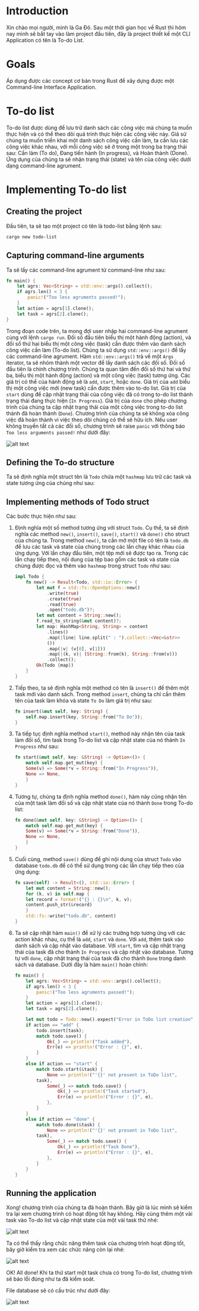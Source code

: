 # Introduction
Xin chào mọi người, mình là Ga Đô. Sau một thời gian học về Rust thì hôm nay mình sẽ bắt tay vào làm project đầu tiên, đây là project thiết kế một CLI Application có tên là To-do List.

# Goals

Áp dụng được các concept cơ bản trong Rust để xây dựng được một Command-line Interface Application.

# To-do list

To-do list được dùng để lưu trữ danh sách các công việc mà chúng ta muốn thực hiện và có thể theo dõi quá trình thực hiện các công việc này. Giả sử chúng ta muốn triển khai một danh sách công việc cần làm, ta cần lưu các công việc khác nhau, với mỗi công việc sẽ ở trong một trong ba trạng thái sau: Cần làm (To do), Đang tiến hành (In progress), và Hoàn thành (Done). Ứng dụng của chúng ta sẽ nhận trạng thái (state) và tên của công việc dưới dạng command-line agrument.

# Implementing To-do list
## Creating the project
Đầu tiên, ta sẽ tạo một project có tên là todo-list bằng lệnh sau:

```bash
cargo new todo-list
```

## Capturing command-line arguments

Ta sẽ lấy các command-line agrument từ command-line như sau:

```rs
fn main() {
    let agrs: Vec<String> = std::env::args().collect();
    if agrs.len() < 3 {
        panic!("Too less agruments passed!");
    }
    let action = agrs[1].clone();
    let task = agrs[2].clone();
}
```

Trong đoạn code trên, ta mong đợi user nhập hai command-line agrument cùng với lệnh `cargo run`. Đối số đầu tiên biểu thị một hành động (action), và đối số thứ hai biểu thị một công việc (task) cần được thêm vào danh sách công việc cần làm (To-do list). Chúng ta sử dụng `std::env::args()` để lấy các command-line agrument. Hàm `std::env::args()` trả về một `Args` iterator, ta sẽ nhóm thành một vector để lấy danh sách các đối số. Đối số đầu tiên là chính chương trình. Chúng ta quan tâm đến đối số thứ hai và thứ ba, biểu thị một hành động (action) và một công việc (task) tương ứng. Các giá trị có thể của hành động sẽ là `add`, `start`, hoặc `done`. Giá trị của `add` biểu thị một công việc mới (new task) cần được thêm vào to-do list. Giá trị của `start` dùng để cập nhật trạng thái của công việc đã có trong to-do list thành trạng thái đang thực hiện (`In Progress`). Giá trị của `done` cho phép chương trình của chúng ta cập nhật trạng thái của một công việc trong to-do list thành đã hoàn thành (`Done`). Chương trình của chúng ta sẽ không xóa công việc đã hoàn thành vì việc theo dõi chúng có thể sẽ hữu ích. Nếu user không truyền tất cả các đối số, chương trình sẽ raise `panic` với thông báo `Too less arguments passed!` như dưới đây:

![alt text](./img/raise_panic.png)

## Defining the To-do structure

Ta sẽ định nghĩa một struct tên là `Todo` chứa một `hashmap` lưu trữ các task và state tương ứng của chúng như sau:

## Implementing methods of Todo struct

Các bước thực hiện như sau:

1. Định nghĩa một số method tương ứng với struct `Todo`. Cụ thể, ta sẽ định nghĩa các method `new()`, `insert()`, `save()`, `start()` và `done()` cho struct của chúng ta. Trong method `new()`, ta cần mở một file có tên là `todo.db` để lưu các task và state của chúng trong các lần chạy khác nhau của ứng dụng. Với lần chạy đầu tiên, một tệp mới sẽ được tạo ra. Trong các lần chạy tiếp theo, nội dung của tệp bao gồm các task và state của chúng được đọc và thêm vào `hashmap` trong struct `Todo` như sau:

    ```rust
    impl Todo {
        fn new() -> Result<Todo, std::io::Error> {
            let mut f = std::fs::OpenOptions::new()
                .write(true)
                .create(true)
                .read(true)
                .open("todo.db")?;
            let mut content = String::new();
            f.read_to_string(&mut content)?;
            let map: HashMap<String, String> = content
                .lines()
                .map(|line| line.split(" : ").collect::<Vec<&str>>
                ())
                .map(|v| (v[0], v[1]))
                .map(|(k, v)| (String::from(k), String::from(v)))
                .collect();
            Ok(Todo {map})
        }
    }
    ```

2. Tiếp theo, ta sẽ định nghĩa một method có tên là `insert()` để thêm một task mới vào danh sách. Trong method `insert`, chúng ta chỉ cần thêm tên của task làm khóa và state `To Do` làm giá trị như sau:

    ```rs
    fn insert(&mut self, key: String) {
        self.map.insert(key, String::from("To Do"));
    }
    ```
3. Ta tiếp tục định nghĩa method `start()`, method này nhận tên của task làm đối số, tìm task trong To-do list và cập nhật state của nó thành `In Progress` như sau:

    ```rs
    fn start(&mut self, key: &String) -> Option<()> {
        match self.map.get_mut(key) {
        Some(v) => Some(*v = String::from("In Progress")),
        None => None,
        }
    }
    ```

4. Tương tự, chúng ta định nghĩa method `done()`, hàm này cũng nhận tên của một task làm đối số và cập nhật state của nó thành `Done` trong To-do list:

    ```rs
    fn done(&mut self, key: &String) -> Option<()> {
        match self.map.get_mut(key) {
        Some(v) => Some(*v = String::from("Done")),
        None => None,
        }
    }
    ```

5. Cuối cùng, method `save()` dùng để ghi nội dung của struct `Todo` vào database `todo.db` để có thể sử dụng trong các lần chạy tiếp theo của ứng dụng:

    ```rs
    fn save(self) -> Result<(), std::io::Error> {
        let mut content = String::new();
        for (k, v) in self.map {
        let record = format!("{} : {}\n", k, v);
        content.push_str(&record)
        }
        std::fs::write("todo.db", content)
    }
    ```

6. Ta sẽ cập nhật hàm `main()` để xử lý các trường hợp tương ứng với các action khác nhau, cụ thể là `add`, `start` và `done`. Với `add`, thêm task vào danh sách và cập nhật vào database. Với `start`, tìm và cập nhật trạng thái của task đã cho thành `In Progress` và cập nhật vào database. Tương tự với `done`, cập nhật trạng thái của task đã cho thành `Done` trong danh sách và database. Dưới đây là hàm `main()` hoàn chỉnh:

    ```rs
    fn main() {
        let agrs: Vec<String> = std::env::args().collect();
        if agrs.len() < 3 {
            panic!("Too less agruments passed!");
        }
        let action = agrs[1].clone();
        let task = agrs[2].clone();

        let mut todo = Todo::new().expect("Error in ToDo list creation");
        if action == "add" {
            todo.insert(task);
            match todo.save() {
                Ok(_) => println!("Task added"),
                Err(e) => println!("Error : {}", e),
            }
        }
        else if action == "start" {
            match todo.start(&task) {
                None => println!("'{}' not present in ToDo list",
            task),
                Some(_) => match todo.save() {
                    Ok(_) => println!("Task started"),
                    Err(e) => println!("Error : {}", e),
                },
            }
        }
        else if action == "done" {
            match todo.done(&task) {
                None => println!("'{}' not present in ToDo list",
            task),
                Some(_) => match todo.save() {
                    Ok(_) => println!("Task Done"),
                    Err(e) => println!("Error : {}", e),
                },
            }
        }
    }
    ```

## Running the application

Xong! chương trình của chúng ta đã hoàn thành. Bây giờ là lúc mình sẽ kiểm tra lại xem chương trình có hoạt động tốt hay không. Hãy cùng thêm một vài task vào To-do list và cập nhật state của một vài task thử nhé:

![alt text](./img/add_tasks.png)

Ta có thể thấy rằng chức năng thêm task của chương trình hoạt động tốt, bây giờ kiểm tra xem các chức năng còn lại nhé:

![alt text](./img/check_methods.png)

OK! All done! Khi ta thử start một task chưa có trong To-do list, chương trình sẽ báo lỗi đúng như ta đã kiểm soát.

File database sẽ có cấu trúc như dưới đây:

![alt text](./img/db.png)
